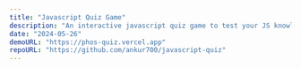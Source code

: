```yaml
---
title: "Javascript Quiz Game"
description: "An interactive javascript quiz game to test your JS knowledge."
date: "2024-05-26"
demoURL: "https://phos-quiz.vercel.app"
repoURL: "https://github.com/ankur700/javascript-quiz"
---
```




